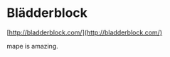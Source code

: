 <!--
id: 1033860318
link: http://tumblr.atmos.org/post/1033860318/bl-dderblock
slug: bl-dderblock
date: Sun Aug 29 2010 17:29:51 GMT-0700 (PDT)
publish: 2010-08-029
tags: 
title: Blädderblock
-->


Blädderblock
============

[http://bladderblock.com/](http://bladderblock.com/)

mape is amazing.

